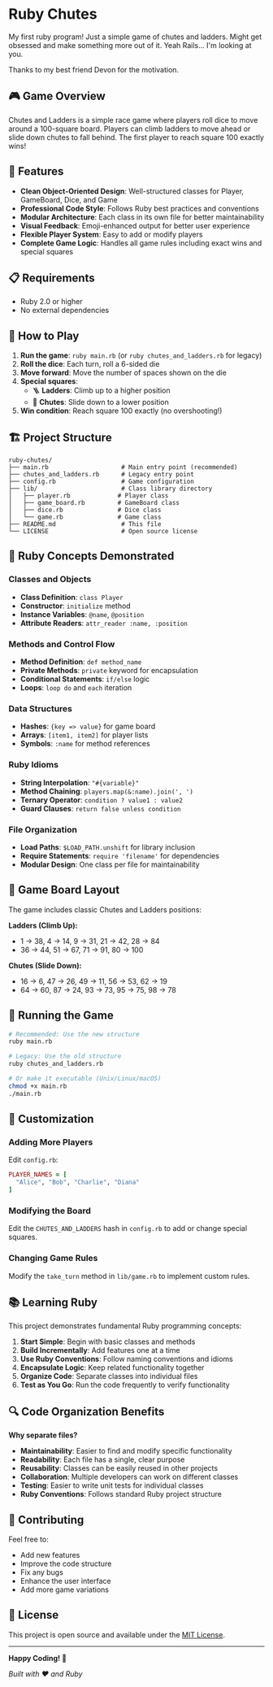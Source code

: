 # Ruby Chutes
My first ruby program! Just a simple game of chutes and ladders. Might get obsessed and make something more out of it. Yeah Rails... I'm looking at you.

Thanks to my best friend Devon for the motivation.

## 🎮 Game Overview

Chutes and Ladders is a simple race game where players roll dice to move around a 100-square board. Players can climb ladders to move ahead or slide down chutes to fall behind. The first player to reach square 100 exactly wins!

## 🚀 Features

- **Clean Object-Oriented Design**: Well-structured classes for Player, GameBoard, Dice, and Game
- **Professional Code Style**: Follows Ruby best practices and conventions
- **Modular Architecture**: Each class in its own file for better maintainability
- **Visual Feedback**: Emoji-enhanced output for better user experience
- **Flexible Player System**: Easy to add or modify players
- **Complete Game Logic**: Handles all game rules including exact wins and special squares

## 📋 Requirements

- Ruby 2.0 or higher
- No external dependencies

## 🎯 How to Play

1. **Run the game**: `ruby main.rb` (or `ruby chutes_and_ladders.rb` for legacy)
2. **Roll the dice**: Each turn, roll a 6-sided die
3. **Move forward**: Move the number of spaces shown on the die
4. **Special squares**: 
   - 🪜 **Ladders**: Climb up to a higher position
   - 🛝 **Chutes**: Slide down to a lower position
5. **Win condition**: Reach square 100 exactly (no overshooting!)

## 🏗️ Project Structure

```
ruby-chutes/
├── main.rb                    # Main entry point (recommended)
├── chutes_and_ladders.rb      # Legacy entry point
├── config.rb                  # Game configuration
├── lib/                       # Class library directory
│   ├── player.rb             # Player class
│   ├── game_board.rb         # GameBoard class
│   ├── dice.rb               # Dice class
│   └── game.rb               # Game class
├── README.md                  # This file
└── LICENSE                    # Open source license
```

## 🔧 Ruby Concepts Demonstrated

### Classes and Objects
- **Class Definition**: `class Player`
- **Constructor**: `initialize` method
- **Instance Variables**: `@name`, `@position`
- **Attribute Readers**: `attr_reader :name, :position`

### Methods and Control Flow
- **Method Definition**: `def method_name`
- **Private Methods**: `private` keyword for encapsulation
- **Conditional Statements**: `if/else` logic
- **Loops**: `loop do` and `each` iteration

### Data Structures
- **Hashes**: `{key => value}` for game board
- **Arrays**: `[item1, item2]` for player lists
- **Symbols**: `:name` for method references

### Ruby Idioms
- **String Interpolation**: `"#{variable}"`
- **Method Chaining**: `players.map(&:name).join(', ')`
- **Ternary Operator**: `condition ? value1 : value2`
- **Guard Clauses**: `return false unless condition`

### File Organization
- **Load Paths**: `$LOAD_PATH.unshift` for library inclusion
- **Require Statements**: `require 'filename'` for dependencies
- **Modular Design**: One class per file for maintainability

## 🎲 Game Board Layout

The game includes classic Chutes and Ladders positions:

**Ladders (Climb Up):**
- 1 → 38, 4 → 14, 9 → 31, 21 → 42, 28 → 84
- 36 → 44, 51 → 67, 71 → 91, 80 → 100

**Chutes (Slide Down):**
- 16 → 6, 47 → 26, 49 → 11, 56 → 53, 62 → 19
- 64 → 60, 87 → 24, 93 → 73, 95 → 75, 98 → 78

## 🚀 Running the Game

```bash
# Recommended: Use the new structure
ruby main.rb

# Legacy: Use the old structure
ruby chutes_and_ladders.rb

# Or make it executable (Unix/Linux/macOS)
chmod +x main.rb
./main.rb
```

## 🎯 Customization

### Adding More Players
Edit `config.rb`:
```ruby
PLAYER_NAMES = [
  "Alice", "Bob", "Charlie", "Diana"
]
```

### Modifying the Board
Edit the `CHUTES_AND_LADDERS` hash in `config.rb` to add or change special squares.

### Changing Game Rules
Modify the `take_turn` method in `lib/game.rb` to implement custom rules.

## 📚 Learning Ruby

This project demonstrates fundamental Ruby programming concepts:

1. **Start Simple**: Begin with basic classes and methods
2. **Build Incrementally**: Add features one at a time
3. **Use Ruby Conventions**: Follow naming conventions and idioms
4. **Encapsulate Logic**: Keep related functionality together
5. **Organize Code**: Separate classes into individual files
6. **Test as You Go**: Run the code frequently to verify functionality

## 🔍 Code Organization Benefits

**Why separate files?**
- **Maintainability**: Easier to find and modify specific functionality
- **Readability**: Each file has a single, clear purpose
- **Reusability**: Classes can be easily reused in other projects
- **Collaboration**: Multiple developers can work on different classes
- **Testing**: Easier to write unit tests for individual classes
- **Ruby Conventions**: Follows standard Ruby project structure

## 🤝 Contributing

Feel free to:
- Add new features
- Improve the code structure
- Fix any bugs
- Enhance the user interface
- Add more game variations

## 📄 License

This project is open source and available under the [MIT License](LICENSE).

---

**Happy Coding! 🎉**

*Built with ❤️ and Ruby*
